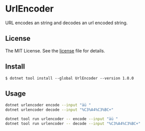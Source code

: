 # UrlEncoder

URL encodes an string and decodes an url encoded string.

## License

The MIT License. See the [license](https://github.com/markusblasek/dotnettool.urlencoder/blob/main/LICENSE) file for details.

## Install
`$ dotnet tool install --global UrlEncoder --version 1.0.0`

## Usage
```bash
dotnet urlencoder encode --input "äü "
dotnet urlencoder decode --input "%C3%A4%C3%BC+"

dotnet tool run urlencoder -- encode --input "äü "
dotnet tool run urlencoder -- decode --input "%C3%A4%C3%BC+"
```